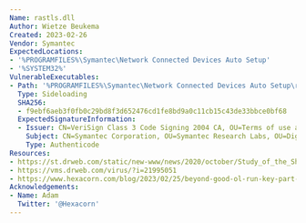```yaml
---
Name: rastls.dll
Author: Wietze Beukema
Created: 2023-02-26
Vendor: Symantec
ExpectedLocations:
- '%PROGRAMFILES%\Symantec\Network Connected Devices Auto Setup'
- '%SYSTEM32%'
VulnerableExecutables:
- Path: '%PROGRAMFILES%\Symantec\Network Connected Devices Auto Setup\rastlsc.exe'
  Type: Sideloading
  SHA256:
  - f9ebf6aeb3f0fb0c29bd8f3d652476cd1fe8bd9a0c11cb15c43de33bbce0bf68
  ExpectedSignatureInformation:
  - Issuer: CN=VeriSign Class 3 Code Signing 2004 CA, OU=Terms of use at https://www.verisign.com/rpa (c)04, OU=VeriSign Trust Network, O="VeriSign, Inc.", C=US
    Subject: CN=Symantec Corporation, OU=Symantec Research Labs, OU=Digital ID Class 3 - Microsoft Software Validation v2, O=Symantec Corporation, L=Santa Monica, S=California, C=US
    Type: Authenticode
Resources:
- https://st.drweb.com/static/new-www/news/2020/october/Study_of_the_ShadowPad_APT_backdoor_and_its_relation_to_PlugX_en.pdf
- https://vms.drweb.com/virus/?i=21995051
- https://www.hexacorn.com/blog/2023/02/25/beyond-good-ol-run-key-part-141/
Acknowledgements:
- Name: Adam
  Twitter: '@Hexacorn'
---
```



